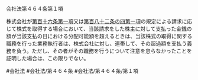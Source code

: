 会社法第４６４条第１項

株式会社が[第百十六条第一項](会社法＿＿＿＿第１１６条第１項)又は[第百八十二条の四第一項](会社法＿＿＿＿第１８２条の４第１項)の規定による請求に応じて株式を取得する場合において、当該請求をした株主に対して支払った金銭の額が当該支払の日における分配可能額を超えるときは、当該株式の取得に関する職務を行った業務執行者は、株式会社に対し、連帯して、その超過額を支払う義務を負う。ただし、その者がその職務を行うについて注意を怠らなかったことを証明した場合は、この限りでない。

#会社法
#会社法/第４６４条
#会社法/第４６４条/第１項
